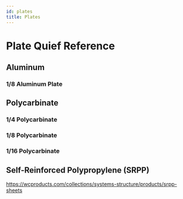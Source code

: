 ```yaml
---
id: plates
title: Plates
---
```


# Plate Quief Reference 

## Aluminum
### 1/8 Aluminum Plate

## Polycarbinate
### 1/4 Polycarbinate

### 1/8 Polycarbinate

### 1/16 Polycarbinate

## Self-Reinforced Polypropylene (SRPP)
https://wcproducts.com/collections/systems-structure/products/srpp-sheets